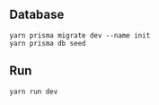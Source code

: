 ## Database
```
yarn prisma migrate dev --name init
yarn prisma db seed

```

## Run
```
yarn run dev
```
